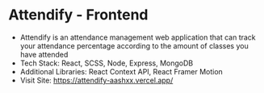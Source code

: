 # Attendify - Frontend
- Attendify is an attendance management web application that can track your attendance percentage according to the amount of classes you have attended <br>
- Tech Stack: React, SCSS, Node, Express, MongoDB <br>
- Additional Libraries: React Context API, React Framer Motion <br>
- Visit Site: https://attendify-aashxx.vercel.app/

